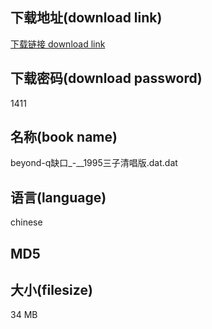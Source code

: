 ## 下载地址(download link)
[下载链接 download link](https://voluble-croquembouche-d321dc.netlify.app/?s=beyond-q%E7%BC%BA%E5%8F%A3_-__1995%E4%B8%89%E5%AD%90%E6%B8%85%E5%94%B1%E7%89%88.dat)

## 下载密码(download password)
1411

## 名称(book name)
beyond-q缺口_-__1995三子清唱版.dat.dat

## 语言(language)
chinese

## MD5


## 大小(filesize)
34 MB
